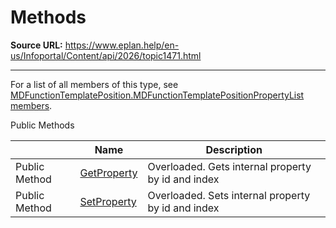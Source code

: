 # Methods

**Source URL:** https://www.eplan.help/en-us/Infoportal/Content/api/2026/topic1471.html

---

For a list of all members of this type, see [MDFunctionTemplatePosition.MDFunctionTemplatePositionPropertyList members](topic2431.html).

Public Methods

|  | Name | Description |
| --- | --- | --- |
| Public Method | [GetProperty](topic1465.html) | Overloaded. Gets internal property by id and index |
| Public Method | [SetProperty](topic1468.html) | Overloaded. Sets internal property by id and index |


